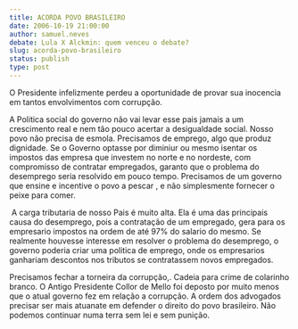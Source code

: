```yaml
---
title: ACORDA POVO BRASILEIRO 
date: 2006-10-19 21:00:00
author: samuel.neves
debate: Lula X Alckmin: quem venceu o debate?
slug: acorda-povo-brasileiro
status: publish 
type: post
---
```


O Presidente infelizmente perdeu a oportunidade de provar sua inocencia em tantos envolvimentos com corrupção. 


A Politica social do governo não vai levar esse pais jamais a um crescimento real e nem tão pouco acertar a desigualdade social. Nosso povo não precisa de esmola. Precisamos de emprego, algo que produz dignidade. Se o Governo optasse por diminiur ou mesmo isentar os impostos das empresa que investem no norte e no nordeste, com compromisso de contratar empregados, garanto que o problema do desemprego seria resolvido em pouco tempo. Precisamos de um governo que ensine e incentive o povo a pescar , e não simplesmente fornecer o peixe para comer.


 A carga tributaria de nosso Pais é muito alta. Ela é uma das principais causa do desemprego, pois a contratação de um empregado, gera para os empresario impostos na ordem de até 97% do salario do mesmo. Se realmente houvesse interesse em resolver o problema do desemprego, o governo poderia criar uma politica de emprego, onde os empresarios ganhariam descontos nos tributos se contratassem novos empregados.


Precisamos fechar a torneira da corrupção,. Cadeia para crime de colarinho branco. O Antigo Presidente Collor de Mello foi deposto por muito menos que o atual governo fez em relação a corrupção. A ordem dos advogados precisar ser mais atuanate em defender o direito do povo brasileiro. Não podemos continuar numa terra sem lei e sem punição. 


